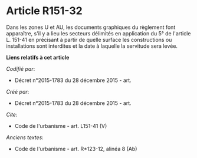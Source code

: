 # Article R151-32

Dans les zones U et AU, les documents graphiques du règlement font apparaître, s'il y a lieu les secteurs délimités en
application du 5° de l'article L. 151-41 en précisant à partir de quelle surface les constructions ou installations sont
interdites et la date à laquelle la servitude sera levée.

**Liens relatifs à cet article**

_Codifié par_:

  - Décret n°2015-1783 du 28 décembre 2015 - art.

_Créé par_:

  - Décret n°2015-1783 du 28 décembre 2015 - art.

_Cite_:

  - Code de l'urbanisme - art. L151-41 (V)

_Anciens textes_:

  - Code de l'urbanisme - art. R*123-12, alinéa 8 (Ab)
